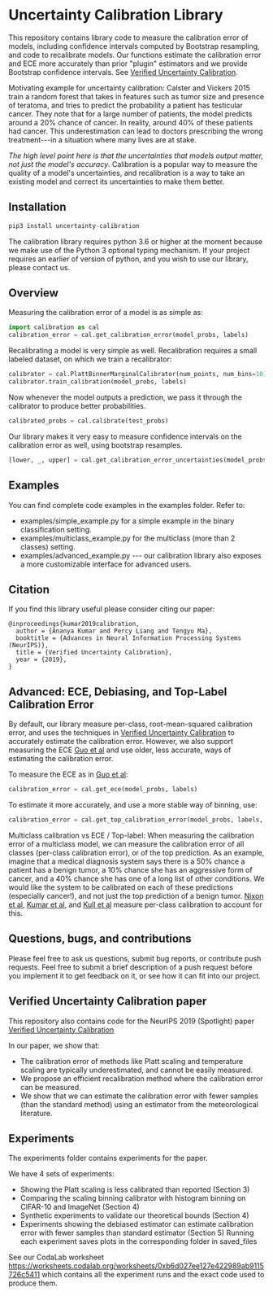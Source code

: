 # Uncertainty Calibration Library

This repository contains library code to measure the calibration error of models, including confidence intervals computed by Bootstrap resampling, and code to recalibrate models. Our functions estimate the calibration error and ECE more accurately than prior "plugin" estimators and we provide Bootstrap confidence intervals. See [Verified Uncertainty Calibration](https://arxiv.org/abs/1909.10155).

Motivating example for uncertainty calibration: Calster and Vickers 2015 train a random forest that takes in features such as tumor size and presence of teratoma, and tries to predict the probability a patient has testicular cancer. They note that for a large number of patients, the model predicts around a 20% chance of cancer. In reality, around 40% of these patients had cancer. This underestimation can lead to doctors prescribing the wrong treatment---in a situation where many lives are at stake.

*The high level point here is that the uncertainties that models output matter, not just the model's accuracy*. Calibration is a popular way to measure the quality of a model's uncertainties, and recalibration is a way to take an existing model and correct its uncertainties to make them better.


## Installation

```python
pip3 install uncertainty-calibration
```

The calibration library requires python 3.6 or higher at the moment because we make use of the Python 3 optional typing mechanism.
If your project requires an earlier of version of python, and you wish to use our library, please contact us.


## Overview

Measuring the calibration error of a model is as simple as:

```python
import calibration as cal
calibration_error = cal.get_calibration_error(model_probs, labels)
```

Recalibrating a model is very simple as well. Recalibration requires a small labeled dataset, on which we train a recalibrator:

```python
calibrator = cal.PlattBinnerMarginalCalibrator(num_points, num_bins=10)
calibrator.train_calibration(model_probs, labels)
```

Now whenever the model outputs a prediction, we pass it through the calibrator to produce better probabilities.

```python
calibrated_probs = cal.calibrate(test_probs)
```

Our library makes it very easy to measure confidence intervals on the calibration error as well, using bootstrap resamples.

```python
[lower, _, upper] = cal.get_calibration_error_uncertainties(model_probs, labels)
```


## Examples

You can find complete code examples in the examples folder. Refer to:
- examples/simple_example.py for a simple example in the binary classification setting.
- examples/multiclass_example.py for the multiclass (more than 2 classes) setting.
- examples/advanced_example.py --- our calibration library also exposes a more customizable interface for advanced users.


## Citation

If you find this library useful please consider citing our paper:

    @inproceedings{kumar2019calibration,
      author = {Ananya Kumar and Percy Liang and Tengyu Ma},
      booktitle = {Advances in Neural Information Processing Systems (NeurIPS)},
      title = {Verified Uncertainty Calibration},
      year = {2019},
    }


## Advanced: ECE, Debiasing, and Top-Label Calibration Error

By default, our library measure per-class, root-mean-squared calibration error, and uses the techniques in [Verified Uncertainty Calibration](https://arxiv.org/abs/1909.10155) to accurately estimate the calibration error. However, we also support measuring the ECE [Guo et al](https://arxiv.org/abs/1706.04599) and use older, less accurate, ways of estimating the calibration error.

To measure the ECE as in [Guo et al](https://arxiv.org/abs/1706.04599):

```python
calibration_error = cal.get_ece(model_probs, labels)
```

To estimate it more accurately, and use a more stable way of binning, use:

```python
calibration_error = cal.get_top_calibration_error(model_probs, labels, p=1)
```

Multiclass calibration vs ECE / Top-label: When measuring the calibration error of a multiclass model, we can measure the calibration error of all classes (per-class calibration error), or of the top prediction. As an example, imagine that a medical diagnosis system says there is a 50% chance a patient has a benign tumor, a 10% chance she has an aggressive form of cancer, and a 40% chance she has one of a long list of other conditions. We would like the system to be calibrated on each of these predictions (especially cancer!), and not just the top prediction of a benign tumor. [Nixon et al](https://arxiv.org/abs/1909.10155), [Kumar et al](https://arxiv.org/abs/1909.10155), and [Kull et al](https://arxiv.org/abs/1910.12656) measure per-class calibration to account for this.


## Questions, bugs, and contributions

Please feel free to ask us questions, submit bug reports, or contribute push requests.
Feel free to submit a brief description of a push request before you implement it to get feedback on it, or see how it can fit into our project.


## Verified Uncertainty Calibration paper

This repository also contains code for the NeurIPS 2019 (Spotlight) paper [Verified Uncertainty Calibration](https://arxiv.org/abs/1909.10155)

In our paper, we show that:
- The calibration error of methods like Platt scaling and temperature scaling are typically underestimated, and cannot be easily measured.
- We propose an efficient recalibration method where the calibration error can be measured.
- We show that we can estimate the calibration error with fewer samples (than the standard method) using an estimator from the meteorological literature.


## Experiments

The experiments folder contains experiments for the paper.

We have 4 sets of experiments:
- Showing the Platt scaling is less calibrated than reported (Section 3)
- Comparing the scaling binning calibrator with histogram binning on CIFAR-10 and ImageNet (Section 4)
- Synthetic experiments to validate our theoretical bounds (Section 4)
- Experiments showing the debiased estimator can estimate calibration error with fewer samples than standard estimator (Section 5)
Running each experiment saves plots in the corresponding folder in saved_files

See our CodaLab worksheet https://worksheets.codalab.org/worksheets/0xb6d027ee127e422989ab9115726c5411 which contains all the experiment runs and the exact code used to produce them.
